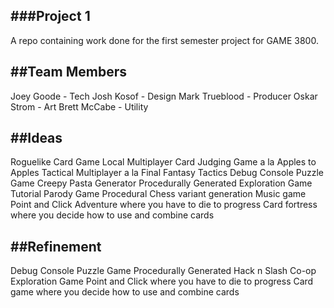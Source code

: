 ###Project 1
---
A repo containing work done for the first semester project for GAME
3800.

##Team Members
---

Joey Goode - Tech
Josh Kosof - Design
Mark Trueblood - Producer
Oskar Strom - Art
Brett McCabe - Utility

##Ideas
---
Roguelike Card Game
Local Multiplayer Card Judging Game a la Apples to Apples
Tactical Multiplayer a la Final Fantasy Tactics
Debug Console Puzzle Game
Creepy Pasta Generator
Procedurally Generated Exploration Game
Tutorial Parody Game
Procedural Chess variant generation
Music game
Point and Click Adventure where you have to die to progress
Card fortress where you decide how to use and combine cards

##Refinement
---
Debug Console Puzzle Game
Procedurally Generated Hack n Slash Co-op Exploration Game
Point and Click where you have to die to progress
Card game where you decide how to use and combine cards
